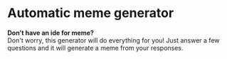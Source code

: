 # Automatic meme generator

**Don't have an ide for meme?**  
Don't worry, this generator will do everything for you! Just answer a few questions and it will generate a meme from your responses.
